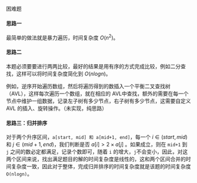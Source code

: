 困难题

#### 思路一

最简单的做法就是暴力遍历，时间复杂度 $O(n^2)$。

#### 思路二

本题必须要要进行两两比较，最好的结果是用有序的方式完成比较，例如二分查找，这样可以将时间复杂度简化到 $O(nlogn)$。

例如，逆序开始遍历数组，然后将遍历得到的数插入一个平衡二叉查找树（AVL），这样每次遍历一个数组，就在相应的 AVL中查找，额外的需要在每一个节点中维护一组数据，记录左子树有多少节点，右子树有多少节点，这需要自定义 AVL 的插入、旋转操作。（未实现，纯思路）

#### 思路三：归并排序

对于两个升序区间，`a[start, mid] 和 a[mid+1, end]`，每一个 $i \in (start, mid)$ 和 $j \in (mid+1, end)$，我们判断是否 $a[i] > 2 \times a[j]$ 。如果成立，则在 `mid+1` 到 `j` 之间的数必定都满足，记录个数即可，随着 `i` 的增大，`j`不会变小，因此，对这两个区间来说，找出满足题目的解的时间复杂度是线性的，这和两个区间合并的时间复杂度一致，因此对于整体，完成归并排序的时间复杂度就是该题的时间复杂度 `O(nlogn)`。

